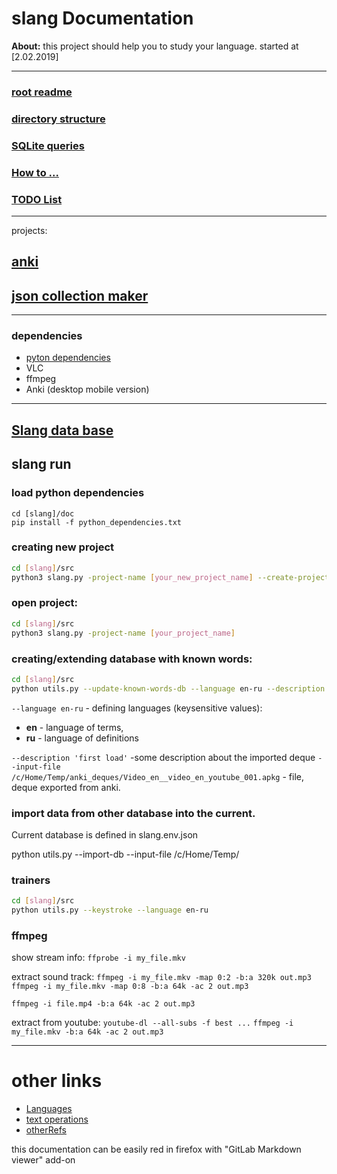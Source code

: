 # slang Documentation

**About:** this project should help you to study your language.
started at [2.02.2019]  


---

### [root readme](../README.md)
### [directory structure](directoryStructure.md)

### [SQLite queries](sqlQueries.md)
### [How to ...](howTo.md)
### [TODO List](todoList.md)

---
projects:

## [anki](anki.md)
## [json collection maker](jsonCollectionMaker.md)

---

### dependencies

 * [pyton dependencies](python_dependencies.txt)
 * VLC
 * ffmpeg
 * Anki (desktop mobile version)


---
## [Slang data base](../data/templates/utils/data/database/slang_db_schema.sql)


## slang run

### load python dependencies
```
cd [slang]/doc
pip install -f python_dependencies.txt
```

### creating new project
```bash
cd [slang]/src
python3 slang.py -project-name [your_new_project_name] --create-project
```

### open project:
```bash
cd [slang]/src
python3 slang.py -project-name [your_project_name]
```


### creating/extending database with known words:
```bash
cd [slang]/src
python utils.py --update-known-words-db --language en-ru --description "first load" --input-file /c/Home/Temp/anki_deques/Video_en__video_en_youtube_001.apkg --tags movie 'Video_en__movie_war_dogs.apkg'
```
`--language en-ru` - defining languages (keysensitive values): 
 * __en__ - language of terms, 
 * __ru__ - language of definitions

`--description 'first load'` -some description about the imported deque
`--input-file /c/Home/Temp/anki_deques/Video_en__video_en_youtube_001.apkg` - file, deque exported from anki.

### import data from other database into the current.
Current database is defined in slang.env.json

python utils.py --import-db --input-file /c/Home/Temp/



### trainers

```bash
cd [slang]/src
python utils.py --keystroke --language en-ru
```


### ffmpeg

show stream info:
`ffprobe -i my_file.mkv`

extract sound track:
`ffmpeg -i my_file.mkv -map 0:2 -b:a 320k out.mp3`
`ffmpeg -i my_file.mkv -map 0:8 -b:a 64k -ac 2 out.mp3`

`ffmpeg -i file.mp4 -b:a 64k -ac 2 out.mp3`

extract from youtube:
`youtube-dl --all-subs -f best ...`
`ffmpeg -i my_file.mkv -b:a 64k -ac 2 out.mp3`


---
# other links
  * [Languages](languages.md)
  * [text operations](textOperations.md)
  * [otherRefs](references.md)

this documentation can be easily red in firefox with "GitLab Markdown viewer" add-on

